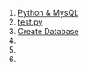 
1. [Python & MysQL](https://github.com/Farhan0140/Python/blob/main/Python%20%26%20MysQL/Python%20MySQL%20Setup.txt)
1. [test.py](https://github.com/Farhan0140/Python/blob/main/Python%20%26%20MysQL/test.py)
1. [Create Database](https://github.com/Farhan0140/Python/blob/main/Python%20%26%20MysQL/create_database.py)
1. []()
1. []()
1. []()
